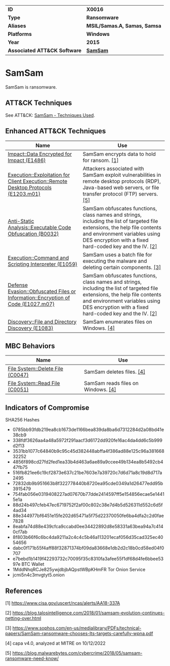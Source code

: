 <table>
<tr>
<td><b>ID</b></td>
<td><b>X0016</b></td>
</tr>
<tr>
<td><b>Type</b></td>
<td><b>Ransomware</b></td>
</tr>
<tr>
<td><b>Aliases</b></td>
<td><b>MSIL/Samas.A, Samas, Samsa</b></td>
</tr>
<tr>
<td><b>Platforms</b></td>
<td><b>Windows</b></td>
</tr>
<tr>
<td><b>Year</b></td>
<td><b>2015</b></td>
</tr>
<tr>
<td><b>Associated ATT&CK Software</b></td>
<td><b><a href="https://attack.mitre.org/software/S0370/">SamSam</a></b></td>
</tr>
</table>


# SamSam

SamSam is ransomware.

## ATT&CK Techniques

See ATT&CK: [SamSam - Techniques Used](https://attack.mitre.org/software/S0370/).

## Enhanced ATT&CK Techniques

|Name|Use|
|---|---|
|[Impact::Data Encrypted for Impact (E1486)](../impact/data-encrypted-for-impact.md)|SamSam encrypts data to hold for ransom. [[1]](#1)|
|[Execution::Exploitation for Client Execution::Remote Desktop Protocols (E1203.m01)](../execution/exploitation-for-client-execution.md)|Attackers associated with SamSam exploit vulnerabilities in remote desktop protocols (RDP), Java-based web servers, or file transfer protocol (FTP) servers. [[5]](#5)|
|[Anti-Static Analysis::Executable Code Obfuscation (B0032)](../anti-static-analysis/executable-code-obfuscation.md)|SamSam obfuscates functions, class names and strings, including the list of targeted file extensions, the help file contents and environment variables using DES encryption with a fixed hard-coded key and the IV. [[2]](#2)|
|[Execution::Command and Scripting Interpreter (E1059)](../execution/command-and-scripting-interpreter.md)|SamSam uses a batch file for executing the malware and deleting certain components. [[3]](#3)|
|[Defense Evasion::Obfuscated Files or Information::Encryption of Code (E1027.m07)](../defense-evasion/obfuscated-files-or-information.md)|SamSam obfuscates functions, class names and strings, including the list of targeted file extensions, the help file contents and environment variables using DES encryption with a fixed hard-coded key and the IV. [[2]](#2)|
|[Discovery::File and Directory Discovery (E1083)](../discovery/file-and-directory-discovery.md)|SamSam enumerates files on Windows. [[4]](#4)|

## MBC Behaviors

|Name|Use|
|---|---|
|[File System::Delete File (C0047)](../micro-behaviors/file-system/delete-file.md)|SamSam deletes files. [[4]](#4)|
|[File System::Read File (C0051)](../micro-behaviors/file-system/read-file.md)|SamSam reads files on Windows. [[4]](#4)|


## Indicators of Compromise

SHA256 Hashes
- 0785bb93fdb219ea8cb1673de1166bea839da8ba6d7312284d2a08bd41e38cb9
- 338fdf3626aa4a48a5972f291aacf3d6172dd920fe16ac4da4dd6c5b999d2f13
- 3531bb1077c64840b9c95c45d382448abffa4f386ad88e125c96a38166832252
- 4856f898cd27fd2fed1ea33b4d463a6ae89a9ccee49b134ea8b5492cb447fb75
- 516fb821ee6c19cf2873e637c21be7603e7a39720c7d6d71a8c19d8d717a2495
- 72832db9b951663b8f322778440b8720ea95cde0349a1d26477edd95b3915479
- 754fab056e0319408227ad07670b77dde2414597ff5e154856ecae5e14415e1a
- 88d24b497cfeb47ec6719752f2af00c802c38e7d4b5d526311d552c6d5f4ad34
- 88e344977bf6451e15fe202d65471a5f75d22370050fe6ba4dfa2c2d0fae7828
- 8eabfa74d88e439cfca9ccabd0ee34422892d8e58331a63bea94a7c4140cf7ab
- 8f803b66f6c6bc4da9211a2c4c4c5b46a113201ecaf056d35cad325ec4054656
- dabc0f171b55f4aff88f32871374bf09da83668e1db2d2c18b0cd58ed04f0707
- e7bebd1b1419f42293732c70095f35c8310fa3afee55f1df68d4fe6bbee5397e
BTC Wallet
- 1MddNhqRCJe825ywjdbjbAQpstWBpKHmFR
Tor Onion Service
- jcmi5n4c3mvgtyt5.onion

## References

<a name="1">[1]</a> https://www.cisa.gov/uscert/ncas/alerts/AA18-337A

<a name="2">[2]</a> https://blog.talosintelligence.com/2018/01/samsam-evolution-continues-netting-over.html

<a name="3">[3]</a> https://www.sophos.com/en-us/medialibrary/PDFs/technical-papers/SamSam-ransomware-chooses-Its-targets-carefully-wpna.pdf

<a name="4">[4]</a> capa v4.0, analyzed at MITRE on 10/12/2022

<a name="5">[5]</a> https://blog.malwarebytes.com/cybercrime/2018/05/samsam-ransomware-need-know/
